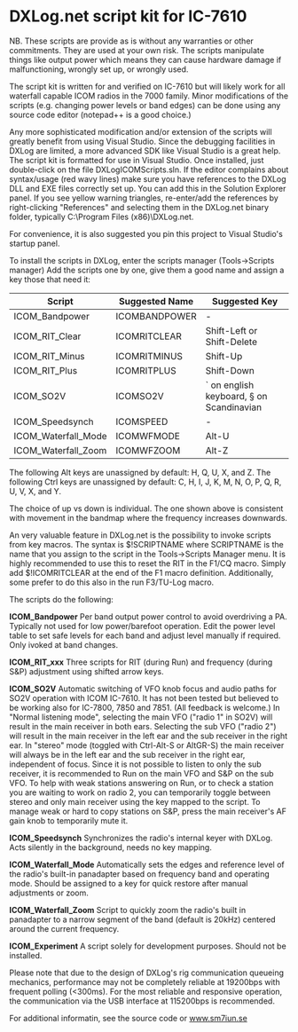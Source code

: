 ﻿# DXLog.net script kit for IC-7610 

NB. These scripts are provide as is without any warranties or other commitments.
They are used at your own risk. The scripts manipulate things like output power 
which means they can cause hardware damage if malfunctioning,  wrongly set up, 
or wrongly used.

The script kit is written for and verified on IC-7610 but will likely work for all 
waterfall capable ICOM radios in the 7000 family.
Minor modifications of the scripts (e.g. changing power levels or band edges) can be 
done using any source code editor (notepad++ is a good choice.)

Any more sophisticated modification and/or extension of the scripts will greatly 
benefit from using Visual Studio.
Since the debugging facilities in DXLog are limited, a more advanced SDK like 
Visual Studio is a great help.
The script kit is formatted for use in Visual Studio. Once installed, just 
double-click on the file DXLogICOMScripts.sln.
If the editor complains about syntax/usage (red wavy lines) make sure you have 
references to the DXLog DLL and EXE files correctly set up. You can add this in 
the Solution Explorer panel. If you see yellow warning triangles, re-enter/add 
the references by right-clicking "References" and selecting them in the 
DXLog.net binary folder, typically C:\Program Files (x86)\DXLog.net.

For convenience, it is also suggested you pin this project to Visual Studio's 
startup panel.

To install the scripts in DXLog, enter the scripts manager (Tools->Scripts manager)
Add the scripts one by one, give them a good name and assign a key those that need it:

| Script              | Suggested Name | Suggested Key                            |
|---------------------|----------------|------------------------------------------|
| ICOM_Bandpower      | ICOMBANDPOWER  | -                                        |
| ICOM_RIT_Clear      | ICOMRITCLEAR   | Shift-Left or Shift-Delete               | 
| ICOM_RIT_Minus      | ICOMRITMINUS   | Shift-Up                                 | 
| ICOM_RIT_Plus       | ICOMRITPLUS    | Shift-Down                               | 
| ICOM_SO2V           | ICOMSO2V       | ` on english keyboard, § on Scandinavian | 
| ICOM_Speedsynch     | ICOMSPEED      | -                                        | 
| ICOM_Waterfall_Mode | ICOMWFMODE     | Alt-U                                    | 
| ICOM_Waterfall_Zoom | ICOMWFZOOM     | Alt-Z                                    | 

The following Alt keys are unassigned by default: H, Q, U, X, and Z.
The following Ctrl keys are unassigned by default: C, H, I, J, K, M, N, O, P, 
Q, R, U, V, X, and Y.

The choice of up vs down is individual. The one shown above is consistent with 
movement in the bandmap where the frequency increases downwards. 

An very valuable feature in DXLog.net is the possibility to invoke scripts 
from key macros. The syntax is $!SCRIPTNAME where SCRIPTNAME is the name that 
you assign to the script in the Tools->Scripts Manager menu. 
It is highly recommended to use this to reset the RIT in the F1/CQ macro. 
Simply add $!ICOMRITCLEAR at the end of the F1 macro definition. 
Additionally, some prefer to do this also in the run F3/TU-Log macro. 

The scripts do the following:

**ICOM_Bandpower** Per band output power control to avoid overdriving a PA. 
Typically not used for low power/barefoot operation. Edit the power level table 
to set safe levels for each band and adjust level manually if required. 
Only ivoked at band changes. 

**ICOM_RIT_xxx** Three scripts for RIT (during Run) and frequency (during S&P) adjustment 
using shifted arrow keys. 

**ICOM_SO2V** Automatic switching of VFO knob focus and audio paths for SO2V operation 
with ICOM IC-7610. It has not been tested but believed to be working also for IC-7800, 
7850 and 7851. (All feedback is welcome.) In "Normal listening mode", selecting the 
main VFO ("radio 1" in SO2V) will result in the main receiver in both ears. 
Selecting the sub VFO ("radio 2") will result in the main receiver in the left ear 
and the sub receiver in the right ear. In "stereo" mode (toggled with Ctrl-Alt-S 
or AltGR-S) the main receiver will always be in the left ear and the sub receiver 
in the right ear, independent of focus. Since it is not possible to listen to only 
the sub receiver, it is recommended to Run on the main VFO and S&P on the sub VFO. 
To help with weak stations answering on Run, or to check a station you are waiting 
to work on radio 2, you can temporarily toggle between stereo and only main receiver 
using the key mapped to the script. To manage weak or hard to copy stations on S&P, 
press the main receiver's AF gain knob to temporarily mute it. 

**ICOM_Speedsynch** Synchronizes the radio's internal keyer with DXLog. Acts silently in 
the background, needs no key mapping.

**ICOM_Waterfall_Mode** Automatically sets the edges and reference level of the 
radio's built-in panadapter based on frequency band and operating mode. 
Should be assigned to a key for quick restore after manual adjustments or zoom.

**ICOM_Waterfall_Zoom** Script to quickly zoom the radio's built in panadapter to a 
narrow segment of the band (default is 20kHz) centered around the current frequency.

**ICOM_Experiment** A script solely for development purposes. Should not be installed. 

Please note that due to the design of DXLog's rig communication queueing mechanics, 
performance may not be completely reliable at 19200bps with frequent polling (<300ms). 
For the most reliable and responsive operation, the communication via the USB interface 
at 115200bps is recommended.

For additional informatin, see the source code or www.sm7iun.se
